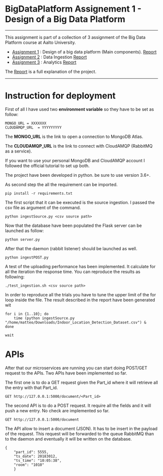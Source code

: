 # BigDataPlatform Assignement 1 - Design of a Big Data Platform

---------------------------------------------------------------------------

This assignment is part of a collection of 3 assignment of the Big Data Platform course at Aalto University.
 * [Assignment 1](https://github.com/matteoanelli/BigDataPlatform) : Design of a big data platform (Main components). [Report](https://github.com/matteoanelli/BigDataPlatform/blob/master/assignment-1-801979-master/reports/Report.md)
 * [Assignment 2](https://github.com/matteoanelli/BigDataPlatform2) : Data Ingestion [Report](https://github.com/matteoanelli/BigDataPlatform2/blob/master/assignment-2-801979/reports/Report.md)
 * [Assignment 3](https://github.com/matteoanelli/BigDataPlatform3) : Analytics [Report](https://github.com/matteoanelli/BigDataPlatform3/blob/master/assignment-3/reports/Report.md)


The [Report](https://github.com/matteoanelli/BigDataPlatform/blob/master/assignment-1-801979-master/reports/Report.md) is a full explanation of the project.

---------------------------------------------------------------------------

Instruction for deployment
=====================
First of all I have used two **environment variable** so they have to be set as follow:
```
MONGO_URL = XXXXXXX
CLOUDAMQP_URL  = YYYYYYYYY
```
The **MONGO_URL** is the link to open a connection to MongoDB Atlas.

The **CLOUDAMQP_URL** is the link to connect with CloudAMQP (RabbitMQ as a service).

If you want to use your personal MongoDB and CloudAMQP account I followed the official tutorial to set up both.

The project have been developed in python. be sure to use version 3.6+.

As second step the all the requirement can be imported.
```
pip install -r requirements.txt
```

The first script that it can be executed is the source ingestion. I passed the csv file as argument of the command.
```
python ingestSource.py <csv source path>
```
Now that the database have been populated the Flask server can be launched as follow:
```
python server.py
```

After that the daemon (rabbit listener) should be launched as well.
```
python ingestPOST.py
```

A test of the uploading performance has been implemented. It calculate for all the iteration the response time.
You can reproduce the results as following:
```
./test_ingestion.sh <csv source path>
```
In order to reproduce all the trials you have to tune the upper limit of the for loop inside the file.
The result described in the report have been generated wit
```
for i in {1..10}; do
    time (python ingestSource.py "/home/matteo/Downloads/Indoor_Location_Detection_Dataset.csv") &
done

wait
```
# APIs

After that our microservices are running you can start doing POST/GET request to the APIs.
Two APIs have been implemented so far.

The first one is to do a GET request given the Part_id where it will retrieve all the entry with that Part_id.
```
GET http://127.0.0.1:5000/document/<Part_id>
```

The second API is to do a POST request. It require all the fields and it will push a new entry. No check are implemented so far.
```
GET http://127.0.0.1:5000/document
```
The API allow to insert a document (JSON). It has to be insert in the payload of the request. This request will
be forwarded to the queue RabbitMQ than to the daemon and eventually it will be written on the database.

```
{
    "part_id": 5555,
    "ts_date": 20183012,
    "ts_time": "10:05:38",
    "room": "1010"
    }
```

